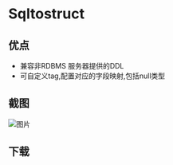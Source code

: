 # Sqltostruct


## 优点
* 兼容非RDBMS 服务器提供的DDL
* 可自定义tag,配置对应的字段映射,包括null类型

## 截图
![图片](https://imgur.com/a/ldofSY6)

## 下载
